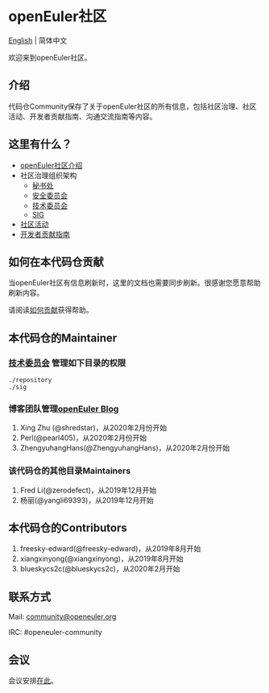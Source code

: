 # openEuler社区
[English](./README.md) | 简体中文


欢迎来到openEuler社区。


## 介绍

代码仓Community保存了关于openEuler社区的所有信息，包括社区治理、社区活动、开发者贡献指南、沟通交流指南等内容。 

## 这里有什么？

- [openEuler社区介绍](/zh/governance)
- 社区治理组织架构
    - [秘书处](/zh/secretariat)
    - [安全委员会](/zh/security-committee)
    - [技术委员会](/zh/technical-committee)
    - [SIG](https://openeuler.org/zh/sig.html)
- [社区活动](https://openeuler.org/zh/events.html)
- [开发者贡献指南](https://openeuler.org/zh/developer.html)


## 如何在本代码仓贡献

当openEuler社区有信息刷新时，这里的文档也需要同步刷新。很感谢您愿意帮助刷新内容。

请阅读[如何贡献](/CONTRIBUTING.md)获得帮助。

## 本代码仓的Maintainer

### [技术委员会](/zh/technical-committee) 管理如下目录的权限
    ./repository
    ./sig

### 博客团队管理[openEuler Blog](https://gitee.com/openeuler/blog/)
1. Xing Zhu (@shredstar)，从2020年2月份开始
2. Perl(@pearl405)，从2020年2月份开始
3. ZhengyuhangHans(@ZhengyuhangHans)，从2020年2月份开始

### 该代码仓的其他目录Maintainers
1. Fred Li(@zerodefect)，从2019年12月开始
2. 杨丽(@yangli69393)，从2019年12月开始

## 本代码仓的Contributors
1. freesky-edward(@freesky-edward)，从2019年8月开始
2. xiangxinyong(@xiangxinyong)，从2019年8月开始
3. blueskycs2c(@blueskycs2c)，从2020年2月开始

## 联系方式

Mail: community@openeuler.org

IRC: #openeuler-community

## 会议

会议安排[在此](/meeting_records/README.md)。